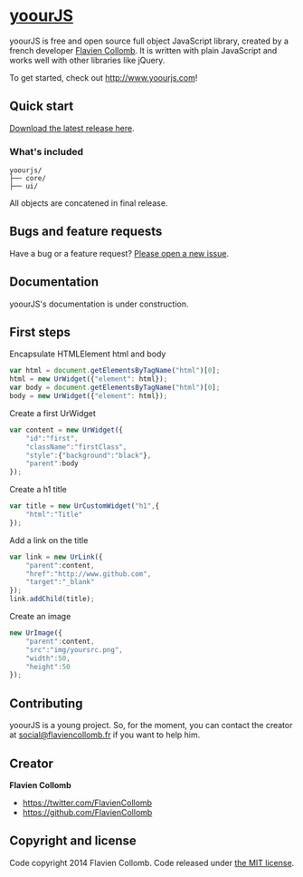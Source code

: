 # [yoourJS](http://www.yoourjs.com)

yoourJS is free and open source full object JavaScript library, created by a french developer [Flavien Collomb](http://www.flaviencollomb.fr). It is written with plain JavaScript and works well with other libraries like jQuery.

To get started, check out <http://www.yoourjs.com>!

## Quick start
[Download the latest release here](http://www.yoourjs.com/yoour.js).

### What's included
```
yoourjs/
├── core/
├── ui/
```
All objects are concatened in final release.

## Bugs and feature requests
Have a bug or a feature request? [Please open a new issue](https://github.com/FlavienCollomb/yoourJS/issues/new).

## Documentation
yoourJS's documentation is under construction.

## First steps
Encapsulate HTMLElement html and body
```javascript
var html = document.getElementsByTagName("html")[0];
html = new UrWidget({"element": html});
var body = document.getElementsByTagName("html")[0];
body = new UrWidget({"element": html});
```

Create a first UrWidget
```javascript
var content = new UrWidget({
    "id":"first",
    "className":"firstClass",
    "style":{"background":"black"},
    "parent":body
});
```

Create a h1 title
```javascript
var title = new UrCustomWidget("h1",{
    "html":"Title"
});
```

Add a link on the title
```javascript
var link = new UrLink({
    "parent":content,
    "href":"http://www.github.com",
    "target":"_blank"
});
link.addChild(title);
```

Create an image
```javascript
new UrImage({
    "parent":content,
    "src":"img/yoursrc.png",
    "width":50,
    "height":50
});
```

## Contributing
yoourJS is a young project. So, for the moment, you can contact the creator at [social@flaviencollomb.fr](mailto:social@flaviencollomb.fr) if you want to help him.

## Creator
**Flavien Collomb**

- <https://twitter.com/FlavienCollomb>
- <https://github.com/FlavienCollomb>

## Copyright and license
Code copyright 2014 Flavien Collomb. Code released under [the MIT license](LICENSE).
